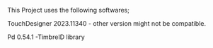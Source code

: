 This Project uses the following softwares;

TouchDesigner 2023.11340 - other version might not be compatible.

Pd 0.54.1
  -TimbreID library
